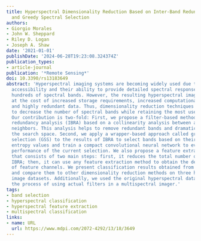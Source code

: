 ```yaml
---
title: Hyperspectral Dimensionality Reduction Based on Inter-Band Redundancy Analysis
  and Greedy Spectral Selection
authors:
- Giorgio Morales
- John W. Sheppard
- Riley D. Logan
- Joseph A. Shaw
date: '2021-01-01'
publishDate: '2024-06-28T19:23:08.324374Z'
publication_types:
- article-journal
publication: '*Remote Sensing*'
doi: 10.3390/rs13183649
abstract: 'Hyperspectral imaging systems are becoming widely used due to their increasing
  accessibility and their ability to provide detailed spectral responses based on
  hundreds of spectral bands. However, the resulting hyperspectral images (HSIs) come
  at the cost of increased storage requirements, increased computational time to process,
  and highly redundant data. Thus, dimensionality reduction techniques are necessary
  to decrease the number of spectral bands while retaining the most useful information.
  Our contribution is two-fold: First, we propose a filter-based method called interband
  redundancy analysis (IBRA) based on a collinearity analysis between a band and its
  neighbors. This analysis helps to remove redundant bands and dramatically reduces
  the search space. Second, we apply a wrapper-based approach called greedy spectral
  selection (GSS) to the results of IBRA to select bands based on their information
  entropy values and train a compact convolutional neural network to evaluate the
  performance of the current selection. We also propose a feature extraction framework
  that consists of two main steps: first, it reduces the total number of bands using
  IBRA; then, it can use any feature extraction method to obtain the desired number
  of feature channels. We present classification results obtained from our methods
  and compare them to other dimensionality reduction methods on three hyperspectral
  image datasets. Additionally, we used the original hyperspectral data cube to simulate
  the process of using actual filters in a multispectral imager.'
tags:
- band selection
- hyperspectral classification
- hyperspectral feature extraction
- multispectral classification
links:
- name: URL
  url: https://www.mdpi.com/2072-4292/13/18/3649
---
```

